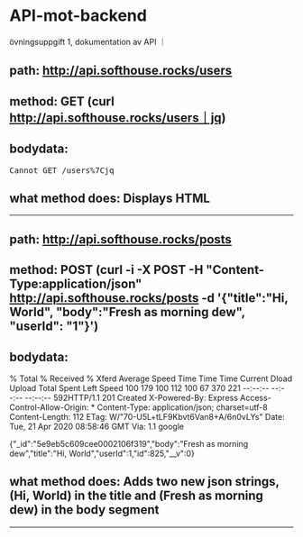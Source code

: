 # API-mot-backend
övningsuppgift 1, dokumentation av API
｜

## path: http://api.softhouse.rocks/users

## method: GET (curl http://api.softhouse.rocks/users｜jq)

## bodydata: 
<html lang="en">
<head>
<meta charset="utf-8">
<title>Error</title>
</head>
<body>
<pre>Cannot GET /users%7Cjq</pre>
</body>
</html>


## what method does: Displays HTML 

__________________________________________________________________________

## path: http://api.softhouse.rocks/posts

## method: POST (curl -i -X POST -H "Content-Type:application/json" http://api.softhouse.rocks/posts -d '{"title":"Hi, World", "body":"Fresh as morning dew", "userId": "1"}')


## bodydata: 
 % Total    % Received % Xferd  Average Speed   Time    Time     Time  Current
                                 Dload  Upload   Total   Spent    Left  Speed
100   179  100   112  100    67    370    221 --:--:-- --:--:-- --:--:--   592HTTP/1.1 201 Created
X-Powered-By: Express
Access-Control-Allow-Origin: *
Content-Type: application/json; charset=utf-8
Content-Length: 112
ETag: W/"70-U5L+tLF9Kbvt6Van8+A/6n0vLYs"
Date: Tue, 21 Apr 2020 08:58:46 GMT
Via: 1.1 google

{"_id":"5e9eb5c609cee0002106f319","body":"Fresh as morning dew","title":"Hi, World","userId":1,"id":825,"__v":0}


## what method does: Adds two new json strings, (Hi, World) in the title and (Fresh as morning dew) in the body segment

__________________________________________________________________________
